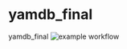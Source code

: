 # yamdb_final
yamdb_final
![example workflow](https://github.com/aimerkz/yamdb_final/actions/workflows/yamdb_workflow.yml/badge.svg)
